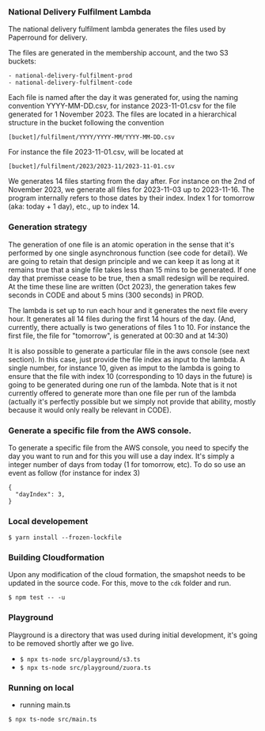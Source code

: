 
### National Delivery Fulfilment Lambda

The national delivery fulfilment lambda generates the files used by Paperround for delivery.

The files are generated in the membership account, and the two S3 buckets:

```
- national-delivery-fulfilment-prod
- national-delivery-fulfilment-code
```

Each file is named after the day it was generated for, using the naming convention YYYY-MM-DD.csv, for instance 2023-11-01.csv for the file generated for 1 November 2023. The files are located in a hierarchical structure in the bucket following the convention

```
[bucket]/fulfilment/YYYY/YYYY-MM/YYYY-MM-DD.csv
```

For instance the file 2023-11-01.csv, will be located at

```
[bucket]/fulfilment/2023/2023-11/2023-11-01.csv
```

We generates 14 files starting from the day after. For instance on the 2nd of November 2023, we generate all files for 2023-11-03 up to 2023-11-16. The program internally refers to those dates by their index. Index 1 for tomorrow (aka: today + 1 day), etc., up to index 14.

### Generation strategy

The generation of one file is an atomic operation in the sense that it's performed by one single asynchronous function (see code for detail). We are going to retain that design principle and we can keep it as long at it remains true that a single file takes less than 15 mins to be generated. If one day that premisse cease to be true, then a small redesign will be required. At the time these line are written (Oct 2023), the generation takes few seconds in CODE and about 5 mins (300 seconds) in PROD.

The lambda is set up to run each hour and it generates the next file every hour. It generates all 14 files during the first 14 hours of the day. (And, currently, there actually is two generations of files 1 to 10. For instance the first file, the file for "tomorrow", is generated at 00:30 and at 14:30)

It is also possible to generate a particular file in the aws console (see next section). In this case, just provide the file index as input to the lambda. A single number, for instance 10, given as imput to the lambda is going to ensure that the file with index 10 (corresponding to 10 days in the future) is going to be generated during one run of the lambda. Note that is it not currently offered to generate more than one file per run of the lambda (actually it's perfectly possible but we simply not provide that ability, mostly because it would only really be relevant in CODE).

### Generate a specific file from the AWS console.

To generate a specific file from the AWS console, you need to specify the day you want to run and for this you will use a day index. It's simply a integer number of days from today (1 for tomorrow, etc). To do so use an event as follow (for instance for index 3)

```
{
  "dayIndex": 3,
}
```

### Local developement

```
$ yarn install --frozen-lockfile
```

### Building Cloudformation

Upon any modification of the cloud formation, the smapshot needs to be updated in the source code. For this, move to the `cdk` folder and run.

```
$ npm test -- -u
```

### Playground

Playground is a directory that was used during initial development, it's going to be removed shortly after we go live.

- `$ npx ts-node src/playground/s3.ts`
- `$ npx ts-node src/playground/zuora.ts`
  
### Running on local

- running main.ts

```
$ npx ts-node src/main.ts
```
